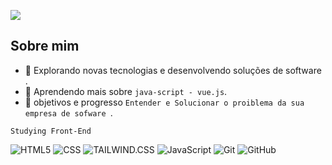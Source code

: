 ![](https://komarev.com/ghpvc/?username=Vzdevelopers&color=006bed)

## Sobre mim

- 🤠 Explorando novas tecnologias e desenvolvendo soluções de software .
- 🌱 Aprendendo mais sobre ```java-script - vue.js```.
- 💭 objetivos e progresso  ```Entender e Solucionar o proiblema da sua empresa de sofware ```.



```Studying Front-End```

![HTML5](https://img.shields.io/badge/-HTML5-333333?style=flat&logo=HTML5)
![CSS](https://img.shields.io/badge/-CSS-333333?style=flat&logo=CSS3&logoColor=1572B6)
![TAILWIND.CSS](https://img.shields.io/badge/-CSS-333333?style=flat&logo=CSS3&logoColor=1552B6)
![JavaScript](https://img.shields.io/badge/-JavaScript-333333?style=flat&logo=javascript)
![Git](https://img.shields.io/badge/-Git-333333?style=flat&logo=git)
![GitHub](https://img.shields.io/badge/-GitHub-333333?style=flat&logo=github)
